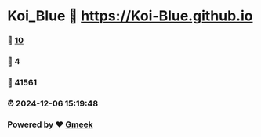 # Koi_Blue :link: https://Koi-Blue.github.io 
### :page_facing_up: [10](https://Koi-Blue.github.io/tag.html) 
### :speech_balloon: 4 
### :hibiscus: 41561 
### :alarm_clock: 2024-12-06 15:19:48 
### Powered by :heart: [Gmeek](https://github.com/Meekdai/Gmeek)
